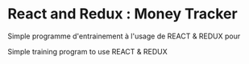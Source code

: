 # React and Redux : Money Tracker

Simple programme d'entrainement à l'usage de REACT & REDUX pour

Simple training program to use REACT & REDUX 